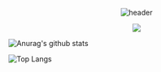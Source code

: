 <div align="center">

![header](https://capsule-render.vercel.app/api?type=waving&color=0:009FFF,100:ec2F4B&height=300&section=header&text=Hi%20there%20👋&fontColor=ffffff&animation=twinkling&fontSize=120)

<a href="https://www.instagram.com/control_record/?hl=ko">
    <img 
        src="http://img.shields.io/badge/-Instagram-E4405F?style=flat&logo=Instagram&logoColor=FFFFFF&link=https://www.instagram.com/control_record/?hl=ko"
        style="height : auto; margin-left : 10px; margin-right : 10px;"/>
</a>
</div>

![Anurag's github stats](https://github-readme-stats.vercel.app/api?username=kkiing&show_icons=true&theme=tokyonight)

![Top Langs](https://github-readme-stats.vercel.app/api/top-langs/?username=kkiing&layout=compact&theme=tokyonight)

